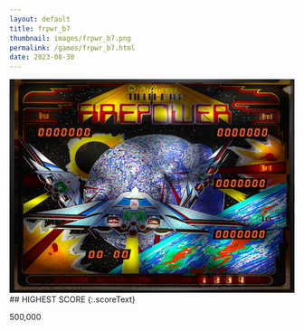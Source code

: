 ```yaml
---
layout: default
title: frpwr_b7
thumbnail: images/frpwr_b7.png
permalink: /games/frpwr_b7.html
date: 2023-08-30
---
```


<img src="../images/frpwr_b7.png" class="gameThumbnail img-fluid mx-auto align-middle">
## HIGHEST SCORE
{:.scoreText}

500,000

